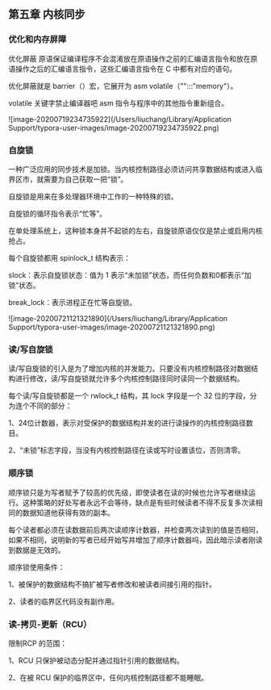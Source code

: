 ## 										第五章 内核同步

### 优化和内存屏障

优化屏蔽 原语保证编译程序不会混淆放在原语操作之前的汇编语言指令和放在原语操作之后的汇编语言指令，这些汇编语言指令在 C 中都有对应的语句。

优化屏蔽就是 barrier（）宏，它展开为 asm volatile（"":::"memory"）。

volatile 关键字禁止编译器吧 asm 指令与程序中的其他指令重新组合。

![image-20200719234735922](/Users/liuchang/Library/Application Support/typora-user-images/image-20200719234735922.png)

### 自旋锁

一种广泛应用的同步技术是加锁。当内核控制路径必须访问共享数据结构或进入临界区市，就需要为自己获取一把“锁”。

自旋锁是用来在多处理器环境中工作的一种特殊的锁。

自旋锁的循环指令表示“忙等”。

在单处理系统上，这种锁本身并不起锁的左右，自旋锁原语仅仅是禁止或启用内核抢占。

每个自旋锁都用 spinlock_t 结构表示：

slock：表示自旋锁状态：值为 1 表示“未加锁”状态，而任何负数和0都表示“加锁”状态。

break_lock：表示进程正在忙等自旋锁。

![image-20200721121321890](/Users/liuchang/Library/Application Support/typora-user-images/image-20200721121321890.png)

### 读/写自旋锁

读/写自旋锁的引入是为了增加内核的并发能力。只要没有内核控制路径对数据结构进行修改，读/写自旋锁就允许多个内核控制路径同时读同一个数据结构。

每个读/写自旋锁都是一个 rwlock_t 结构，其 lock 字段是一个 32 位的字段，分为连个不同的部分：

1、24位计数器，表示对受保护的数据结构并发的进行读操作的内核控制路径数目。

2、“未锁”标志字段，当没有内核控制路径在读或写时设置该位，否则清零。

### 顺序锁

顺序锁只是为写者赋予了较高的优先级，即使读者在读的时候也允许写者继续运行。这种策略的好处写者永远不会等待，缺点是有些时候读者不得不反复多次读相同的数据知道他获得有效的副本。

每个读者都必须在读数据前后两次读顺序计数器，并检查两次读到的值是否相同，如果不相同，说明新的写者已经开始写并增加了顺序计数器吗，因此暗示读者刚读到数据是无效的。

顺序锁使用条件：

1、被保护的数据结构不搞扩被写者修改和被读者间接引用的指针。

2、读者的临界区代码没有副作用。

### 读-拷贝-更新（RCU）

限制RCP 的范围：

1、RCU 只保护被动态分配并通过指针引用的数据结构。

2、在被 RCU 保护的临界区中，任何内核控制路径都不能睡眠。






















